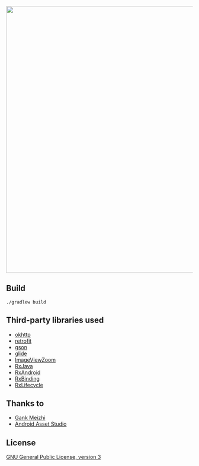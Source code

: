 <img src="https://github.com/oxoooo/mr-mantou-android/raw/master/promo.jpg" width="720" />

## Build

```shell
./gradlew build
```

## Third-party libraries used

- [okhttp](https://square.github.io/okhttp/)
- [retrofit](https://square.github.io/retrofit/)
- [gson](https://github.com/google/gson)
- [glide](https://github.com/bumptech/glide)
- [ImageViewZoom](https://github.com/sephiroth74/ImageViewZoom)
- [RxJava](https://github.com/ReactiveX/RxJava)
- [RxAndroid](https://github.com/ReactiveX/RxAndroid)
- [RxBinding](https://github.com/JakeWharton/RxBinding)
- [RxLifecycle](https://github.com/trello/RxLifecycle)

## Thanks to

- [Gank Meizhi](https://github.com/xingrz/GankMeizhi)
- [Android Asset Studio](https://github.com/romannurik/AndroidAssetStudio)

## License

[GNU General Public License, version 3](LICENSE)
